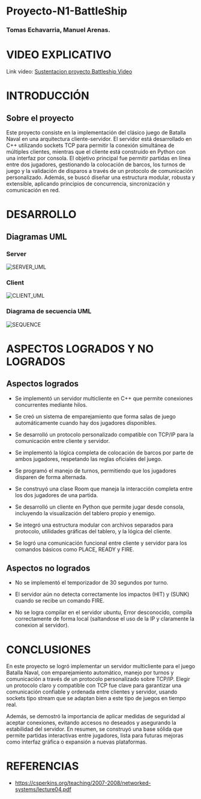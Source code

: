 # Proyecto-N1-BattleShip

### Tomas Echavarria, Manuel Arenas.

# VIDEO EXPLICATIVO

Link video: [Sustentacion proyecto Battleship Video](https://youtu.be/HTlsBV7OknA?si=vYOvtDV1XSjadIS1)

# INTRODUCCIÓN
## Sobre el proyecto
Este proyecto consiste en la implementación del clásico juego de Batalla Naval en una arquitectura cliente-servidor. El servidor está desarrollado en C++ utilizando sockets TCP para permitir la conexión simultánea de múltiples clientes, mientras que el cliente está construido en Python con una interfaz por consola. El objetivo principal fue permitir partidas en línea entre dos jugadores, gestionando la colocación de barcos, los turnos de juego y la validación de disparos a través de un protocolo de comunicación personalizado. Además, se buscó diseñar una estructura modular, robusta y extensible, aplicando principios de concurrencia, sincronización y comunicación en red.

# DESARROLLO
## Diagramas UML
### Server
![SERVER_UML](https://github.com/user-attachments/assets/97f33d6a-9d40-4dda-b81a-b25b774ee9c4)

### Client
![CLIENT_UML](https://github.com/user-attachments/assets/2115058b-544f-468a-9c04-11e3f6291d62)

### Diagrama de secuencia UML
![SEQUENCE](https://github.com/user-attachments/assets/a11047f0-323c-4520-aeca-f95b005899c9)

# ASPECTOS LOGRADOS Y NO LOGRADOS
## Aspectos logrados
* Se implementó un servidor multicliente en C++ que permite conexiones concurrentes mediante hilos.

* Se creó un sistema de emparejamiento que forma salas de juego automáticamente cuando hay dos jugadores disponibles.

* Se desarrolló un protocolo personalizado compatible con TCP/IP para la comunicación entre cliente y servidor.

* Se implementó la lógica completa de colocación de barcos por parte de ambos jugadores, respetando las reglas oficiales del juego.

* Se programó el manejo de turnos, permitiendo que los jugadores disparen de forma alternada.

* Se construyó una clase Room que maneja la interacción completa entre los dos jugadores de una partida.

* Se desarrolló un cliente en Python que permite jugar desde consola, incluyendo la visualización del tablero propio y enemigo.

* Se integró una estructura modular con archivos separados para protocolo, utilidades gráficas del tablero, y la lógica del cliente.

* Se logró una comunicación funcional entre cliente y servidor para los comandos básicos como PLACE, READY y FIRE.

## Aspectos no logrados
* No se implementó el temporizador de 30 segundos por turno.

* El servidor aún no detecta correctamente los impactos (HIT) y (SUNK) cuando se recibe un comando FIRE.

* No se logra compilar en el servidor ubuntu, Error desconocido, compila correctamente de forma local (saltandose el uso de la IP y claramente la conexion al servidor).

# CONCLUSIONES

En este proyecto se logró implementar un servidor multicliente para el juego Batalla Naval, con emparejamiento automático, manejo por turnos y comunicación a través de un protocolo personalizado sobre TCP/IP. Elegir un protocolo claro y compatible con TCP fue clave para garantizar una comunicación confiable y ordenada entre clientes y servidor, usando sockets tipo stream que se adaptan bien a este tipo de juegos en tiempo real.

Además, se demostró la importancia de aplicar medidas de seguridad al aceptar conexiones, evitando accesos no deseados y asegurando la estabilidad del servidor. En resumen, se construyó una base sólida que permite partidas interactivas entre jugadores, lista para futuras mejoras como interfaz gráfica o expansión a nuevas plataformas.

# REFERENCIAS

* https://csperkins.org/teaching/2007-2008/networked-systems/lecture04.pdf

